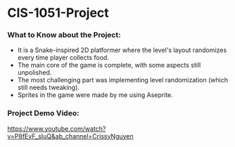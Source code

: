 # CIS-1051-Project

### What to Know about the Project:
- It is a Snake-inspired 2D platformer where the level's layout randomizes every time player collects food.
- The main core of the game is complete, with some aspects still unpolished.
- The most challenging part was implementing level randomization (which still needs tweaking).
- Sprites in the game were made by me using Aseprite.

### Project Demo Video:
https://www.youtube.com/watch?v=P8fEyF_sIuQ&ab_channel=CrissyNguyen